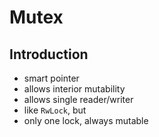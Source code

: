 # Mutex



## Introduction

- smart pointer
- allows interior mutability
- allows single reader/writer
- like `RwLock`, but
- only one lock, always mutable
